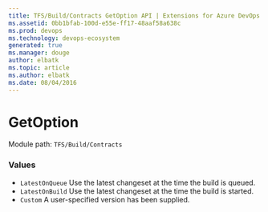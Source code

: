 ```yaml
---
title: TFS/Build/Contracts GetOption API | Extensions for Azure DevOps Services
ms.assetid: 0bb1bfab-100d-e55e-ff17-48aaf58a638c
ms.prod: devops
ms.technology: devops-ecosystem
generated: true
ms.manager: douge
author: elbatk
ms.topic: article
ms.author: elbatk
ms.date: 08/04/2016
---
```


# GetOption

Module path: `TFS/Build/Contracts`

### Values

* `LatestOnQueue` Use the latest changeset at the time the build is queued.
* `LatestOnBuild` Use the latest changeset at the time the build is started.
* `Custom` A user-specified version has been supplied.
